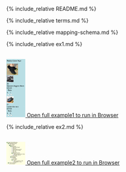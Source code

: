---
---

{% include_relative README.md %}

{% include_relative terms.md %}

{% include_relative mapping-schema.md %}

{% include_relative ex1.md %}

<br>
<a href="ex1/product-lister-template.html">
   <img src="ex1/Ex1_1.png" width="10%" height="10%" > 
      Open full example1 to run in Browser<br>
   </img>
</a>

{% include_relative ex2.md %}

<br>
<a href="ex2/taxonomy.html">
   <img src="ex2/content/ex2_1.png" width="10%" height="10%" > 
      Open full example2 to run in Browser<br>
   </img>
</a>